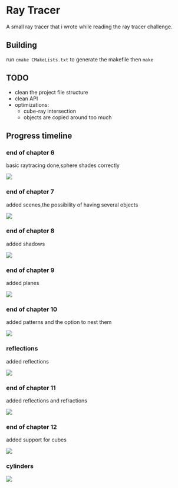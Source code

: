 #  Ray Tracer

A small ray tracer that i wrote while reading the ray tracer challenge.

## Building
run `cmake CMakeLists.txt` to generate the makefile
then `make`

## TODO
- clean the project file structure
- clean API 
- optimizations:
    - cube-ray intersection
    - objects are copied around too much


## Progress timeline 

### end of chapter 6 
basic raytracing done,sphere shades correctly

<img src="/screenshots/sphere.png"/>

### end of chapter 7
added scenes,the possibility of having several objects

<img src="screenshots/eoc_7.png" />

### end of chapter 8
added shadows

<img src="screenshots/eoc_8.png" />

### end of chapter 9
added planes

<img src="screenshots/eoc_9.png"/>

### end of chapter 10
added patterns and the option to nest them

<img src="screenshots/eoc_10.png" />

### reflections
added reflections 

<img src="screenshots/moc_11.png" /> 

### end of chapter 11
added reflections and refractions

<img src="screenshots/eoc11.png" />

### end of chapter 12
added support for cubes

<img src="screenshots/eoc12.png"/>

### cylinders

<img src="screenshots/eoc13_1.png"/>

